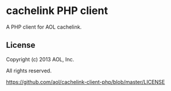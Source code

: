 # cachelink PHP client

A PHP client for AOL cachelink.

## License

Copyright (c) 2013 AOL, Inc.

All rights reserved.

https://github.com/aol/cachelink-client-php/blob/master/LICENSE